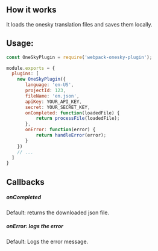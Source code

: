 ## How it works

It loads the onesky translation files and saves them locally.


## Usage:

```js
const OneSkyPlugin = require('webpack-onesky-plugin');

module.exports = {
  plugins: [
    new OneSkyPlugin({
       language: 'en-US',
       projectId: 123,
       fileName: 'en.json',
       apiKey: YOUR_API_KEY,
       secret: YOUR_SECRET_KEY,
       onCompleted: function(loadedFile) {
           return processFile(loadedFile);
       },
       onError: function(error) {
           return handleError(error);
       }
    })
    // ...
  ]
}
```

## Callbacks

##### onCompleted
Default: returns the downloaded json file.
##### onError: logs the error
Default: Logs the error message.
